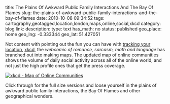 title: The Plains Of Awkward Public Family Interactions And The Bay Of Flames
slug: the-plains-of-awkward-public-family-interactions-and-the-bay-of-flames
date: 2010-10-08 09:34:52
tags: cartography,geotagged,location,london,maps,online,social,xkcd
category: blog
link: 
description: 
type: text
has_math: no
status: published
geo_place: home
geo_lng: -0.333344
geo_lat: 51.427051

Not content with pointing out the fun you can have with [tracking your location](https://xkcd.com/596/ "https://xkcd.com/596/"), [xkcd](https://xkcd.com/ "https://xkcd.com/"), the *webcomic of romance, sarcasm, math and language* has branched out into making maps. The updated map of online communities shows the volume of daily social activity across all of the online world, and not just the high profile ones that get the press coverage.

[![](/wp-content/uploads/2010/10/online_communities_2.png "xkcd - Map of Online Communities")](https://xkcd.com/802/ "https://xkcd.com/802/")

Click through for the full size versions and loose yourself in the plains of awkward public family interactions, the Bay Of Flames and other geographical wonders.




